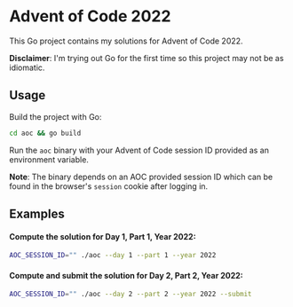 # Advent of Code 2022

This Go project contains my solutions for Advent of Code 2022.

**Disclaimer**: I'm trying out Go for the first time so this project may not be as idiomatic.

## Usage

Build the project with Go: 
```sh
cd aoc && go build
```
 
Run the `aoc` binary with your Advent of Code session ID provided as an environment variable.

**Note**: The binary depends on an AOC provided session ID which can be found in the browser's `session` cookie after logging in.

## Examples

#### Compute the solution for Day 1, Part 1, Year 2022:
```sh
AOC_SESSION_ID="" ./aoc --day 1 --part 1 --year 2022
```

#### Compute **and submit** the solution for Day 2, Part 2, Year 2022:
```sh
AOC_SESSION_ID="" ./aoc --day 2 --part 2 --year 2022 --submit
```
